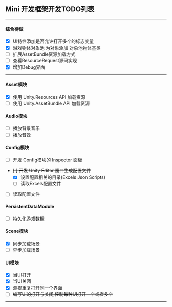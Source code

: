 ## Mini 开发框架开发TODO列表
---
#### 综合待做
- [x] UI特性添加是否允许打开多个的标志变量
- [x] 游戏物体对象池 为对象添加 对象池物体基类
- [ ] 扩展AssetBundle资源加载方式
- [ ] 查看ResourceRequest源码实现
- [x] 增加Debug界面
---
#### Asset模块
- [x] 使用 Unity.Resources API 加载资源
- [ ] 使用 Unity.AssetBundle API 加载资源
#### Audio模块
- [ ] 播放背景音乐
- [ ] 播放音效
#### Config模块
- [ ] 开发 Config模块的 Inspector 面板
- ~~[ ] 开发 Unity Editor 窗口生成配置文件~~
    - [x] 设置配置相关的目录(Excels Json Scripts)
    - [ ] 读取Excels配置文件
- [ ] 读取配置文件
#### PersistentDataModule
- [ ] 持久化游戏数据
#### Scene模块
- [x] 同步加载场景
- [ ] 异步加载场景
#### UI模块
- [x] 当UI打开
- [x] 当UI关闭
- [x] 测视重复打开同一个界面
- [ ] ~~编写UI的打开与关闭,控制每种UI打开一个或者多个~~
---